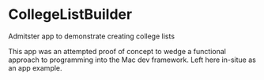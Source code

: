# CollegeListBuilder
Admitster app to demonstrate creating college lists

This app was an attempted proof of concept to wedge a functional approach to programming into the Mac dev framework. Left here in-situe as an app example.
